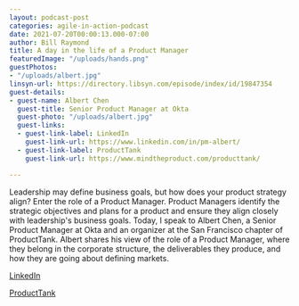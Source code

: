 ```yaml
---
layout: podcast-post
categories: agile-in-action-podcast
date: 2021-07-20T00:00:13.000-07:00
author: Bill Raymond
title: A day in the life of a Product Manager
featuredImage: "/uploads/hands.png"
guestPhotos:
- "/uploads/albert.jpg"
linsyn-url: https://directory.libsyn.com/episode/index/id/19847354
guest-details:
- guest-name: Albert Chen
  guest-title: Senior Product Manager at Okta
  guest-photo: "/uploads/albert.jpg"
  guest-links:
  - guest-link-label: LinkedIn
    guest-link-url: https://www.linkedin.com/in/pm-albert/
  - guest-link-label: ProductTank
    guest-link-url: https://www.mindtheproduct.com/producttank/

---
```

Leadership may define business goals, but how does your product strategy align? Enter the role of a Product Manager. Product Managers identify the strategic objectives and plans for a product and ensure they align closely with leadership's business goals. Today, I speak to Albert Chen, a Senior Product Manager at Okta and an organizer at the San Francisco chapter of ProductTank. Albert shares his view of the role of a Product Manager, where they belong in the corporate structure, the deliverables they produce, and how they are going about defining markets.

[LinkedIn](https://www.linkedin.com/in/pm-albert/ "LinkedIn")

[ProductTank](https://www.mindtheproduct.com/producttank/ "ProductTank")